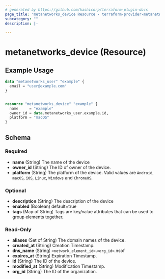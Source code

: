 ```yaml
---
# generated by https://github.com/hashicorp/terraform-plugin-docs
page_title: "metanetworks_device Resource - terraform-provider-metanetworks"
subcategory: ""
description: |-
  
---
```


# metanetworks_device (Resource)



## Example Usage

```terraform
data "metanetworks_user" "example" {
  email = "user@example.com"
}


resource "metanetworks_device" "example" {
  name     = "example"
  owner_id = data.metanetworks_user.example.id,
  platform = "macOS"
}
```

<!-- schema generated by tfplugindocs -->
## Schema

### Required

- **name** (String) The name of the device
- **owner_id** (String) The ID of owner of the device.
- **platform** (String) The platform of the device. Valid values are `Android`, `macOS`, `iOS`, `Linux`, `Windows` and `ChromeOS`.

### Optional

- **description** (String) The description of the device
- **enabled** (Boolean) default=true
- **tags** (Map of String) Tags are key/value attributes that can be used to group elements together.

### Read-Only

- **aliases** (Set of String) The domain names of the device.
- **created_at** (String) Creation Timestamp.
- **dns_name** (String) `<network_element_id>`.`<org_id>`.nsof
- **expires_at** (String) Expiration Timestamp.
- **id** (String) The ID of the device.
- **modified_at** (String) Modification Timestamp.
- **org_id** (String) The ID of the organization.


